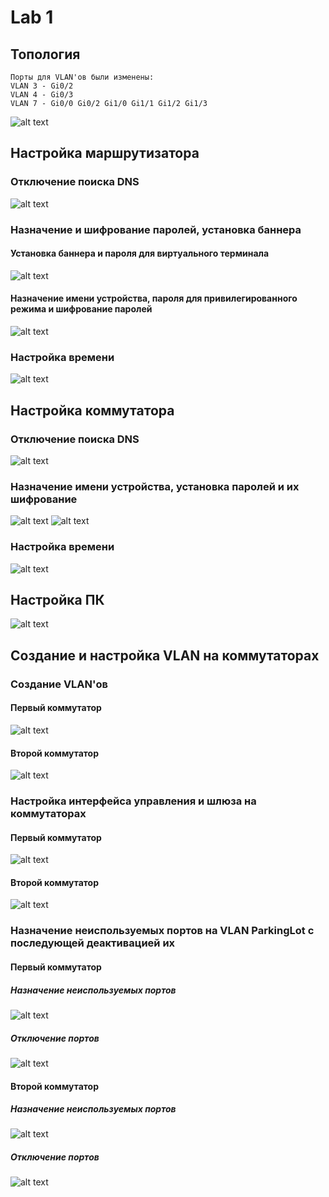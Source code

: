 # Lab 1
## Топология
```Info
Порты для VLAN'ов были изменены:
VLAN 3 - Gi0/2
VLAN 4 - Gi0/3
VLAN 7 - Gi0/0 Gi0/2 Gi1/0 Gi1/1 Gi1/2 Gi1/3
```
![alt text](image.png)
## Настройка маршрутизатора
### Отключение поиска DNS
![alt text](<отключение днс.png>)
### Назначение и шифрование паролей, установка баннера
#### Установка баннера и пароля для виртуального терминала
![alt text](<баннер и пароли для консоли и терминала.png>)
#### Назначение имени устройства, пароля для привилегированного режима и шифрование паролей
![alt text](<пароль для EXEC.png>)
### Настройка времени
![alt text](<Настроенное время.png>)
## Настройка коммутатора
### Отключение поиска DNS
![alt text](<Отключение днс на свитче.png>)
### Назначение имени устройства, установка паролей и их шифрование
![alt text](<шифр пароль имя свитч.png>)
![alt text](<пароли свитч.png>)
### Настройка времени
![alt text](<время на свитче-1.png>)
## Настройка ПК
![alt text](пк.png)
## Создание и настройка VLAN на коммутаторах
### Создание VLAN'ов
#### Первый коммутатор
![alt text](<созданные вланы свитч1.png>)
#### Второй коммутатор
![alt text](<созданные вланы свитч2.png>)
### Настройка интерфейса управления и шлюза на коммутаторах
#### Первый коммутатор
![alt text](<1-ый свитч влан3.png>)
#### Второй коммутатор
![alt text](<2-ый свитч влан3.png>)
### Назначение неиспользуемых портов на VLAN ParkingLot с последующей деактивацией их
#### Первый коммутатор
##### Назначение неиспользуемых портов
![alt text](<созданные вланы свитч1.1.png>)
##### Отключение портов
![alt text](<1свитч отключенные порты.png>)
#### Второй коммутатор
##### Назначение неиспользуемых портов
![alt text](<созданные вланы свитч1.2.png>)
##### Отключение портов
![alt text](<2свитч отключенные порты.png>)